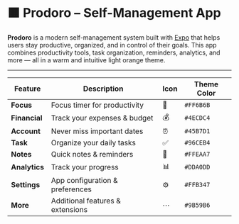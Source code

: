 # 🟧 Prodoro – Self-Management App

**Prodoro** is a modern self-management system built with [Expo](https://expo.dev) that helps users stay productive, organized, and in control of their goals. This app combines productivity tools, task organization, reminders, analytics, and more — all in a warm and intuitive light orange theme.

---
| Feature       | Description                      | Icon | Theme Color |
| ------------- | -------------------------------- | ---- | ----------- |
| **Focus**     | Focus timer for productivity     | 🍅   | `#FF6B6B`   |
| **Financial** | Track your expenses & budget     | 💰   | `#4ECDC4`   |
| **Account**   | Never miss important dates       | ⏰    | `#45B7D1`   |
| **Task**      | Organize your daily tasks        | ✅    | `#96CEB4`   |
| **Notes**     | Quick notes & reminders          | 📝   | `#FFEAA7`   |
| **Analytics** | Track your progress              | 📊   | `#DDA0DD`   |
| **Settings**  | App configuration & preferences  | ⚙️   | `#FFB347`   |
| **More**      | Additional features & extensions | ⋯    | `#9B59B6`   |
